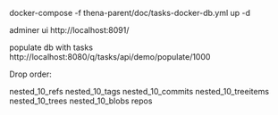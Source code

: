 

docker-compose -f thena-parent/doc/tasks-docker-db.yml up -d 

adminer ui
http://localhost:8091/

populate db with tasks
http://localhost:8080/q/tasks/api/demo/populate/1000

Drop order:

nested_10_refs
nested_10_tags
nested_10_commits
nested_10_treeitems
nested_10_trees
nested_10_blobs
repos